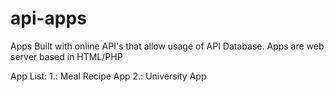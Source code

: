 # api-apps
Apps Built with online API's that allow usage of API Database. Apps are web server based in HTML/PHP

App List:
1.: Meal Recipe App
2.: University App
